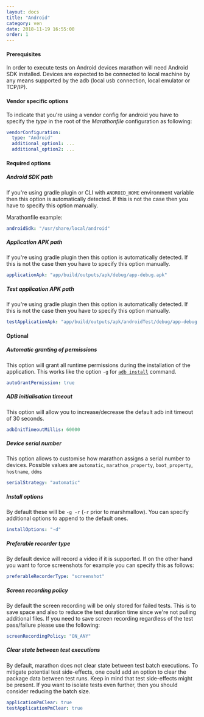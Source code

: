 ```yaml
---
layout: docs
title: "Android"
category: ven
date: 2018-11-19 16:55:00
order: 1
---
```


#### Prerequisites
In order to execute tests on Android devices marathon will need Android SDK
installed. Devices are expected to be connected to local machine by any means
supported by the adb (local usb connection, local emulator or TCP/IP).

#### Vendor specific options
To indicate that you're using a vendor config for android you have to specify
the *type* in the root of the *Marathonfile* configuration as following:

```yaml
vendorConfiguration:
  type: "Android"
  additional_option1: ...
  additional_option2: ...
```

#### Required options
##### Android SDK path
If you're using gradle plugin or CLI with ```ANDROID_HOME``` environment
variable then this option is automatically detected. If this is not the case
then you have to specify this option manually.

Marathonfile example:
```yaml
androidSdk: "/usr/share/local/android"
```

##### Application APK path
If you're using gradle plugin then this option is automatically detected. If this is not the case
then you have to specify this option manually.

```yaml
applicationApk: "app/build/outputs/apk/debug/app-debug.apk"
```

##### Test application APK path
If you're using gradle plugin then this option is automatically detected. If this is not the case
then you have to specify this option manually.

```yaml
testApplicationApk: "app/build/outputs/apk/androidTest/debug/app-debug.apk"
```

#### Optional
##### Automatic granting of permissions
This option will grant all runtime permissions during the installation of the
application. This works like the option ```-g``` for [```adb install```][2] command.

```yaml
autoGrantPermission: true
```

##### ADB initialisation timeout
This option will allow you to increase/decrease the default adb init timeout of 30
seconds.

```yaml
adbInitTimeoutMillis: 60000
```

##### Device serial number
This option allows to customise how marathon assigns a serial number to devices.
Possible values are ```automatic```, ```marathon_property```, ```boot_property```, ```hostname```, ```ddms```

```yaml
serialStrategy: "automatic"
```

##### Install options
By default these will be ```-g -r``` (```-r``` prior to marshmallow). You can specify additional options to append to the default ones.

```yaml
installOptions: "-d"
```

##### Preferable recorder type
By default device will record a video if it is supported. If on the other hand you want to force screenshots for example you can specify this as follows:

```yaml
preferableRecorderType: "screenshot"
```

##### Screen recording policy
By default the screen recording will be only stored for failed tests. This is to save space and also to reduce the test duration time since we're not pulling additional files. If you need to save screen recording regardless of the test pass/failure please use the following:
```yaml
screenRecordingPolicy: "ON_ANY"
```

##### Clear state between test executions
By default, marathon does not clear state between test batch executions. To mitigate potential test side-effects, one could add an option to clear the package data between test runs. Keep in mind that test side-effects might be present. 
If you want to isolate tests even further, then you should consider reducing the batch size.

```yaml
applicationPmClear: true
testApplicationPmClear: true
```

[1]: https://developer.android.com/studio/
[2]: https://developer.android.com/studio/command-line/adb#issuingcommands
